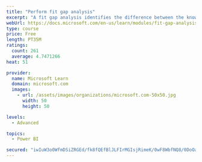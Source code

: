 ```yaml
---
title: "Perform fit gap analysis"
excerpt: "A fit gap analysis identifies the difference between the known requirements and the proposed or current solution. This module covers performing a fit gap analysis."
webUrl: https://docs.microsoft.com/en-us/learn/modules/fit-gap-analysis/
type: course
price: Free
length: PT35M
ratings:
  count: 261
  average: 4.7471266
heat: 51

provider:
  name: Microsoft Learn
  domain: microsoft.com
  images:
    - url: /assets/images/organizations/microsoft.com-50x50.jpg
      width: 50
      height: 50

levels:
  - Advanced

topics:
  - Power BI

secured: "iwIuW3o0WfmDSiZRGEd/fk8fQEfBlJLFIrMGIsjRimeK/0wF8WbfNQ8/0DoOahHRc0pokzgV8RYd0qJa+1tN+QD/fzG4qujUBfG1u2uiiYYaWurf0ckxCOui7UFwLZQ5UxRIcd7Xqo6q0CDuv3ZrUzKiTPh2EVZqPrZ+29a5U2dkxy4begiYVh8Z1zxTu9NdgT+E7ZHtOrfHOBiGhnw+YlP1O1NZ5SdlSXbheyLFAI7SnsquhKmGnWOyqj3qybETjOC+QF/uHEoi2nc/l1NjarLiEHaAyDes4GGi5GPfgUvESsTvq2kztst6I5RDM4AoifuZ9xcJStcoLWfMjp0RpY7hRzOttE2sAbuLV5X2TXWPC4XeIlCu7XwcyuJDRJQtb1JEpd7U03rtFPf+Ch9u4g==;Co1b9vlUtJFm/n+SyU5E3Q=="
---
```


